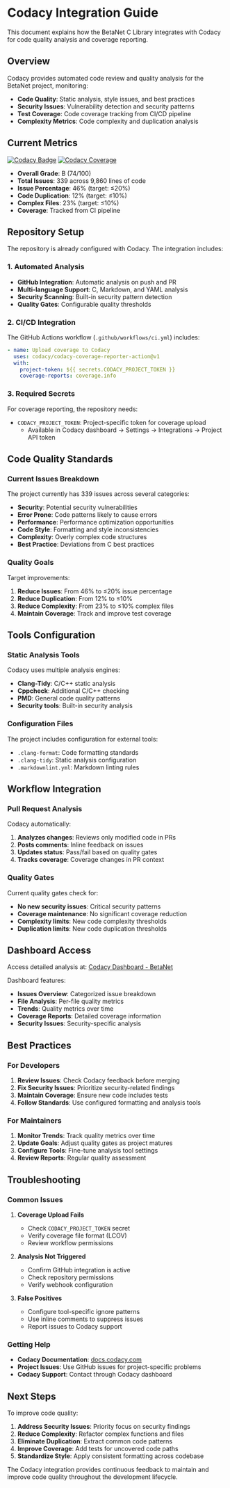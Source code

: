 # Codacy Integration Guide

This document explains how the BetaNet C Library integrates with Codacy for code quality analysis and coverage reporting.

## Overview

Codacy provides automated code review and quality analysis for the BetaNet project, monitoring:

- **Code Quality**: Static analysis, style issues, and best practices
- **Security Issues**: Vulnerability detection and security patterns
- **Test Coverage**: Code coverage tracking from CI/CD pipeline
- **Complexity Metrics**: Code complexity and duplication analysis

## Current Metrics

[![Codacy Badge](https://app.codacy.com/project/badge/Grade/1af29499c2b94e41899ea67601b8eb6b)](https://app.codacy.com/gh/Blank902/BetaNet/dashboard)
[![Codacy Coverage](https://app.codacy.com/project/badge/Coverage/1af29499c2b94e41899ea67601b8eb6b)](https://app.codacy.com/gh/Blank902/BetaNet/dashboard)

- **Overall Grade**: B (74/100)
- **Total Issues**: 339 across 9,860 lines of code
- **Issue Percentage**: 46% (target: ≤20%)
- **Code Duplication**: 12% (target: ≤10%)
- **Complex Files**: 23% (target: ≤10%)
- **Coverage**: Tracked from CI pipeline

## Repository Setup

The repository is already configured with Codacy. The integration includes:

### 1. Automated Analysis

- **GitHub Integration**: Automatic analysis on push and PR
- **Multi-language Support**: C, Markdown, and YAML analysis
- **Security Scanning**: Built-in security pattern detection
- **Quality Gates**: Configurable quality thresholds

### 2. CI/CD Integration

The GitHub Actions workflow (`.github/workflows/ci.yml`) includes:

```yaml
- name: Upload coverage to Codacy
  uses: codacy/codacy-coverage-reporter-action@v1
  with:
    project-token: ${{ secrets.CODACY_PROJECT_TOKEN }}
    coverage-reports: coverage.info
```

### 3. Required Secrets

For coverage reporting, the repository needs:

- `CODACY_PROJECT_TOKEN`: Project-specific token for coverage upload
  - Available in Codacy dashboard → Settings → Integrations → Project API token

## Code Quality Standards

### Current Issues Breakdown

The project currently has 339 issues across several categories:

- **Security**: Potential security vulnerabilities
- **Error Prone**: Code patterns likely to cause errors
- **Performance**: Performance optimization opportunities
- **Code Style**: Formatting and style inconsistencies
- **Complexity**: Overly complex code structures
- **Best Practice**: Deviations from C best practices

### Quality Goals

Target improvements:

1. **Reduce Issues**: From 46% to ≤20% issue percentage
2. **Reduce Duplication**: From 12% to ≤10%
3. **Reduce Complexity**: From 23% to ≤10% complex files
4. **Maintain Coverage**: Track and improve test coverage

## Tools Configuration

### Static Analysis Tools

Codacy uses multiple analysis engines:

- **Clang-Tidy**: C/C++ static analysis
- **Cppcheck**: Additional C/C++ checking
- **PMD**: General code quality patterns
- **Security tools**: Built-in security analysis

### Configuration Files

The project includes configuration for external tools:

- `.clang-format`: Code formatting standards
- `.clang-tidy`: Static analysis configuration
- `.markdownlint.yml`: Markdown linting rules

## Workflow Integration

### Pull Request Analysis

Codacy automatically:

1. **Analyzes changes**: Reviews only modified code in PRs
2. **Posts comments**: Inline feedback on issues
3. **Updates status**: Pass/fail based on quality gates
4. **Tracks coverage**: Coverage changes in PR context

### Quality Gates

Current quality gates check for:

- **No new security issues**: Critical security patterns
- **Coverage maintenance**: No significant coverage reduction
- **Complexity limits**: New code complexity thresholds
- **Duplication limits**: New code duplication thresholds

## Dashboard Access

Access detailed analysis at:
[Codacy Dashboard - BetaNet](https://app.codacy.com/gh/Blank902/BetaNet/dashboard)

Dashboard features:

- **Issues Overview**: Categorized issue breakdown
- **File Analysis**: Per-file quality metrics
- **Trends**: Quality metrics over time
- **Coverage Reports**: Detailed coverage information
- **Security Issues**: Security-specific analysis

## Best Practices

### For Developers

1. **Review Issues**: Check Codacy feedback before merging
2. **Fix Security Issues**: Prioritize security-related findings
3. **Maintain Coverage**: Ensure new code includes tests
4. **Follow Standards**: Use configured formatting and analysis tools

### For Maintainers

1. **Monitor Trends**: Track quality metrics over time
2. **Update Goals**: Adjust quality gates as project matures
3. **Configure Tools**: Fine-tune analysis tool settings
4. **Review Reports**: Regular quality assessment

## Troubleshooting

### Common Issues

1. **Coverage Upload Fails**
   - Check `CODACY_PROJECT_TOKEN` secret
   - Verify coverage file format (LCOV)
   - Review workflow permissions

2. **Analysis Not Triggered**
   - Confirm GitHub integration is active
   - Check repository permissions
   - Verify webhook configuration

3. **False Positives**
   - Configure tool-specific ignore patterns
   - Use inline comments to suppress issues
   - Report issues to Codacy support

### Getting Help

- **Codacy Documentation**: [docs.codacy.com](https://docs.codacy.com)
- **Project Issues**: Use GitHub issues for project-specific problems
- **Codacy Support**: Contact through Codacy dashboard

## Next Steps

To improve code quality:

1. **Address Security Issues**: Priority focus on security findings
2. **Reduce Complexity**: Refactor complex functions and files
3. **Eliminate Duplication**: Extract common code patterns
4. **Improve Coverage**: Add tests for uncovered code paths
5. **Standardize Style**: Apply consistent formatting across codebase

The Codacy integration provides continuous feedback to maintain and improve code quality throughout the development lifecycle.
